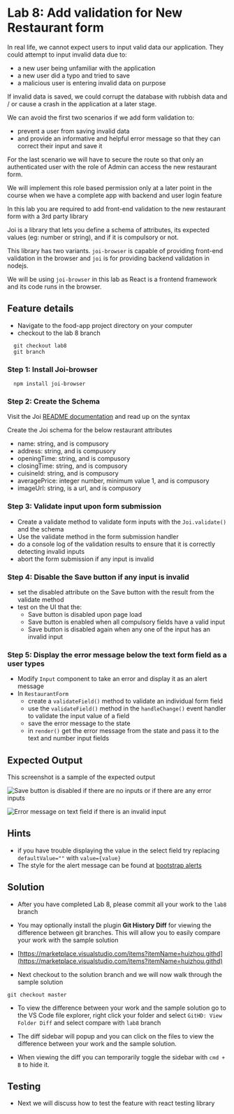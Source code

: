 # Lab 8: Add validation for New Restaurant form

In real life, we cannot expect users to input valid data our application. They could attempt to input invalid data due to:

- a new user being unfamiliar with the application
- a new user did a typo and tried to save
- a malicious user is entering invalid data on purpose

If invalid data is saved, we could corrupt the database with rubbish data and / or cause a crash in the application at a later stage.

We can avoid the first two scenarios if we add form validation to:

- prevent a user from saving invalid data
- and provide an informative and helpful error message so that they can correct their input and save it

For the last scenario we will have to secure the route so that only an authenticated user with the role of Admin can access the new restaurant form.

We will implement this role based permission only at a later point in the course when we have a complete app with backend and user login feature

In this lab you are required to add front-end validation to the new restaurant form with a 3rd party library

Joi is a library that lets you define a schema of attributes, its expected values (eg: number or string), and if it is compulsory or not.

This library has two variants. `joi-browser` is capable of providing front-end validation in the browser and `joi` is for providing backend validation in nodejs.

We will be using `joi-browser` in this lab as React is a frontend framework and its code runs in the browser.

## Feature details

- Navigate to the food-app project directory on your computer
- checkout to the lab 8 branch

```
  git checkout lab8
  git branch
```

### Step 1: Install Joi-browser

```
  npm install joi-browser
```

### Step 2: Create the Schema

Visit the Joi [README documentation](https://github.com/hapijs/joi) and read up on the syntax

Create the Joi schema for the below restaurant attributes

- name: string, and is compusory
- address: string, and is compusory
- openingTime: string, and is compusory
- closingTime: string, and is compusory
- cuisineId: string, and is compusory
- averagePrice: integer number, minimum value 1, and is compusory
- imageUrl: string, is a url, and is compusory

### Step 3: Validate input upon form submission

- Create a validate method to validate form inputs with the `Joi.validate()` and the schema
- Use the validate method in the form submission handler
- do a console log of the validation results to ensure that it is correctly detecting invalid inputs
- abort the form submission if any input is invalid

### Step 4: Disable the Save button if any input is invalid

- set the disabled attribute on the Save button with the result from the validate method
- test on the UI that the:
  - Save button is disabled upon page load
  - Save button is enabled when all compulsory fields have a valid input
  - Save button is disabled again when any one of the input has an invalid input

### Step 5: Display the error message below the text form field as a user types

- Modify `Input` component to take an error and display it as an alert message
- In `RestaurantForm`
  - create a `validateField()` method to validate an individual form field
  - use the `validateField()` method in the `handleChange()` event handler to validate the input value of a field
  - save the error message to the state
  - in `render()` get the error message from the state and pass it to the text and number input fields

## Expected Output

This screenshot is a sample of the expected output

![Save button is disabled if there are no inputs or if there are any error inputs](../../../.gitbook/assets/front-end-web-development/react/food-app-labs/lab8-output-1.png)

![Error message on text field if there is an invalid input](../../../.gitbook/assets/front-end-web-development/react/food-app-labs/lab8-output-2.png)

## Hints

- if you have trouble displaying the value in the select field try replacing `defaultValue=""` with `value={value}`
- The style for the alert message can be found at [bootstrap alerts](https://getbootstrap.com/docs/4.1/components/alerts/)

## Solution

- After you have completed Lab 8, please commit all your work to the `lab8` branch

- You may optionally install the plugin **Git History Diff** for viewing the difference between git branches. This will allow you to easily compare your work with the sample solution

- [https://marketplace.visualstudio.com/items?itemName=huizhou.githd](https://marketplace.visualstudio.com/items?itemName=huizhou.githd)

- Next checkout to the solution branch and we will now walk through the sample solution

```text
git checkout master
```

- To view the difference between your work and the sample solution go to the VS Code file explorer, right click your folder and select `GitHD: View Folder Diff` and select compare with `lab8` branch

- The diff sidebar will popup and you can click on the files to view the difference between your work and the sample solution.

- When viewing the diff you can temporarily toggle the sidebar with `cmd + B` to hide it.

## Testing

- Next we will discuss how to test the feature with react testing library
